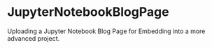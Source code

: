 # JupyterNotebookBlogPage
Uploading a Jupyter Notebook Blog Page for Embedding into a more advanced project.
